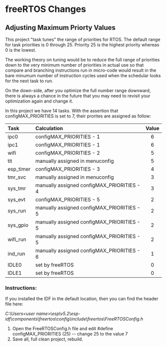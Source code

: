 # freeRTOS Changes

## Adjusting Maximum Priorty Values

This project "task tunes" the range of priorities for RTOS.  The default range for task priorities is 0 through 25.  Priority 25 is the highest priority whereas 0 is the lowest.

The working theory on tuning would be to reduce the full range of priorities down to the very minimum number of priorities in actual use so that compare and branching instructions run in micro-code would result in the bare minumum number of instruction cycles used when the schedular looks for the next task to run.

On the down-side, after you optimize the full number range downward, there is always a chance in the future that you may need to revisit your optimization again and change it.

In this project we have 14 tasks.  With the assertion that configMAX_PRIORITIES is set to 7, their prorites are assigned as follow:

| Task      | Calculation                                | Value |
| :-------- | :----------------------------------------- | :---: |
| ipc0      | configMAX_PRIORITIES - 1                   |   6   |
| ipc1      | configMAX_PRIORITIES - 1                   |   6   |
| wifi      | configMAX_PRIORITIES - 2                   |   5   |
| tit       | manually assigned in menuconfig            |   5   |
| esp_timer | configMAX_PRIORITIES - 3                   |   4   |
| tmr_svc   | manually assigned in menuconfig            |   3   |
| sys_tmr   | manually assigned configMAX_PRIORITIES - 4 |   3   |
| sys_evt   | configMAX_PRIORITIES - 5                   |   2   |
| sys_run   | manually assigned configMAX_PRIORITIES - 5 |   2   |
| sys_gpio  | manually assigned configMAX_PRIORITIES - 5 |   2   |
| wifi_run  | manually assigned configMAX_PRIORITIES - 5 |   2   |
| ind_run   | manually assigned configMAX_PRIORITIES - 6 |   1   |
| IDLE0     | set by freeRTOS                            |   0   |
| IDLE1     | set by freeRTOS                            |   0   |

### Instructions:
If you installed the IDF in the default location, then you can find the header file here:  

*C:\Users\<user name>\esp\v5.2\esp-idf\components\freertos\config\include\freertos\FreeRTOSConfig.h*

1) Open the FreeRTOSConfig.h file and edit     #define configMAX_PRIORITIES (25)    -- change 25 to the value 7
2) Save all, full clean project, rebuild.